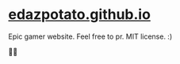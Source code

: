 # [edazpotato.github.io](https://edazpotato.github.io/)
Epic gamer website.
Feel free to pr.
MIT license.
:)

🐉🐉
